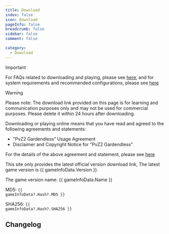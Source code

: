 ```yaml
---
title: Download
index: false
icon: download
pageInfo: false
breadcrumb: false
sidebar: false
comment: false

category:
  - Download
---
```


<script setup>
import axios from 'axios';
import { ref, onBeforeMount } from 'vue'

// const dataFormat = {
//     "Version": "",
//     "InsideVersion": "",
//     "Download": {
//         "Baidu": "",
//         "Pan123": "",
//         "Quark": "",
//         "Github": "",
//         "Onedrive": "",
//         "OnedriveOrigin": ""
//     }
// }

const gameInfoData = ref(null);

onBeforeMount(() => {
  axios.get('/jsons/gameinfo.json').then(res => {
    gameInfoData.value = res.data;
  })
})

</script>

> [!important]
> For FAQs related to downloading and playing, please see [here](../guide/FAQ.md), and for system requirements and recommended configurations, please see [here](../guide/requirement.md)

> [!warning]
> Please note: The download link provided on this page is for learning and communication purposes only and may not be used for commercial purposes. Please delete it within 24 hours after downloading.
>
> Downloading or playing online means that you have read and agreed to the following agreements and statements:
>
> - "PvZ2 Gardendless" Usage Agreement
> - Disclaimer and Copyright Notice for "PvZ2 Gardendless"
>
> For the details of the above agreement and statement, please see [here](../instructions/)

<!-- 当前游戏有两种游玩方式：

- 下载游戏客户端压缩包游玩，仅支持 `Windows 10/11`系统。
- 在线游玩：[点击进入](https://pvz2-test.gaozih.com)

> [!info]
> 由于游戏资源文件较多，在线游玩可能会有加载速度较慢及卡顿现象，若需要快速加载，请选择下载游戏客户端压缩包游玩。 -->

This site only provides the latest official version download link<span v-if="gameInfoData?.Version">, The latest game version is {{ gameInfoData.Version }}</span>.

<span v-if="gameInfoData?.Name">The game version name: {{ gameInfoData.Name }}</span>

<span v-if="gameInfoData?.Hash?.MD5">MD5: <code>{{ gameInfoData?.Hash?.MD5 }}</code></span>

<span v-if="gameInfoData?.Hash?.SHA256">SHA256: <code>{{ gameInfoData?.Hash?.SHA256 }}</code></span>

## Changelog

<template v-if="gameInfoData?.EnNewFeatures">

- <li v-for="(item, index) in gameInfoData.EnNewFeatures" :key="index">{{ item }}</li>

</template>

<template v-else>None</template>

<template v-if="gameInfoData?.Download.Github">

## Github

Download Link: <a :href="gameInfoData.Download.Github">click to enter</a>

</template>

<template v-if="gameInfoData?.Download.Onedrive">

## Onedrive Link <Badge text="No login required" type="info" /><Badge text="high-speed" type="tip" /><Badge text="global" type="warning" />

Download Link: <a :href="gameInfoData.Download.Onedrive">click to enter</a>

</template>

<template v-if="gameInfoData?.Download.Mega">

## MEGA Link <Badge text="No login required" type="info" /><Badge text="high-speed" type="tip" /><Badge text="global" type="warning" />

Download Link: <a :href="gameInfoData.Download.Mega">click to enter</a>

</template>

<template v-if="gameInfoData?.Download.TmpLink">

## TmpLink <Badge text="Only in Chinese" type="danger" /><Badge text="No login required" type="info" /><Badge text="high-speed" type="tip" />

Download Link: <a :href="gameInfoData.Download.TmpLink">click to enter</a>

</template>

<template v-if="gameInfoData?.Download.Baidu">

## Baidu Netdisk<Badge text="Only in Chinese" type="danger" />

Download Link: <a :href="gameInfoData.Download.Baidu">click to enter</a>

</template>

<template v-if="gameInfoData?.Download.Pan123">

## 123Pan <Badge text="Only in Chinese" type="danger" />

Download Link: <a :href="gameInfoData.Download.Pan123">click to enter</a>

</template>

<template v-if="gameInfoData?.Download.Quark">

## Quark <Badge text="Only in Chinese" type="danger" />

Download Link: <a :href="gameInfoData.Download.Quark">click to enter</a>

</template>

<template v-if="gameInfoData?.Download.Feijipan">

## LittlePlane <Badge text="Only in Chinese" type="danger" /><Badge text="No login required" type="info" />

Download Link: <a :href="gameInfoData.Download.Feijipan">click to enter</a>

</template>

